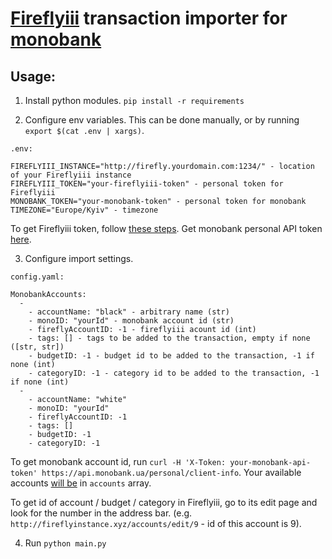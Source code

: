 # [Fireflyiii](https://www.firefly-iii.org/) transaction importer for [monobank](https://www.monobank.ua/)

## Usage:
1. Install python modules. `pip install -r requirements`

2. Configure env variables. This can be done manually, or by running `export $(cat .env | xargs)`.

`.env:`
```
FIREFLYIII_INSTANCE="http://firefly.yourdomain.com:1234/" - location of your Fireflyiii instance
FIREFLYIII_TOKEN="your-fireflyiii-token" - personal token for Fireflyiii
MONOBANK_TOKEN="your-monobank-token" - personal token for monobank
TIMEZONE="Europe/Kyiv" - timezone
```

To get Fireflyiii token, follow [these steps](https://docs.firefly-iii.org/firefly-iii/api/#personal-access-token). Get monobank personal API token [here](https://api.monobank.ua/).

3. Configure import settings.

`config.yaml:`
```
MonobankAccounts:
  -
    - accountName: "black" - arbitrary name (str)
    - monoID: "yourId" - monobank account id (str)
    - fireflyAccountID: -1 - fireflyiii acount id (int)
    - tags: [] - tags to be added to the transaction, empty if none ([str, str])
    - budgetID: -1 - budget id to be added to the transaction, -1 if none (int)
    - categoryID: -1 - category id to be added to the transaction, -1 if none (int)
  -
    - accountName: "white"
    - monoID: "yourId"
    - fireflyAccountID: -1
    - tags: []
    - budgetID: -1
    - categoryID: -1
```

To get monobank account id, run `curl -H 'X-Token: your-monobank-api-token' https://api.monobank.ua/personal/client-info`. Your available accounts [will be](https://api.monobank.ua/docs/#tag/Kliyentski-personalni-dani/paths/~1personal~1client-info/get) in `accounts` array.

To get id of account / budget / category in Fireflyiii, go to its edit page and look for the number in the address bar. (e.g. `http://fireflyinstance.xyz/accounts/edit/9` - id of this account is 9).

4. Run `python main.py`